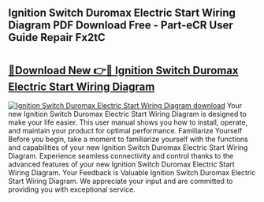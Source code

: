 ## Ignition Switch Duromax Electric Start Wiring Diagram PDF Download Free - Part-eCR User Guide Repair Fx2tC

# <h2><a href="http://dfnzzpk.blite.top/?on=Ignition+Switch+Duromax+Electric+Start+Wiring+Diagram">🔗Download New 👉🔴 Ignition Switch Duromax Electric Start Wiring Diagram</a></h2>

[![Ignition Switch Duromax Electric Start Wiring Diagram download](https://i.imgur.com/lujVjoI.png)](http://dfnzzpk.blite.top/?on=Ignition+Switch+Duromax+Electric+Start+Wiring+Diagram)
Your new Ignition Switch Duromax Electric Start Wiring Diagram is designed to make your life easier. This user manual shows you how to install, operate, and maintain your product for optimal performance. Familiarize Yourself Before you begin, take a moment to familiarize yourself with the functions and capabilities of your new Ignition Switch Duromax Electric Start Wiring Diagram. Experience seamless connectivity and control thanks to the advanced features of your new Ignition Switch Duromax Electric Start Wiring Diagram. Your Feedback is Valuable Ignition Switch Duromax Electric Start Wiring Diagram. We appreciate your input and are committed to providing you with exceptional service.
